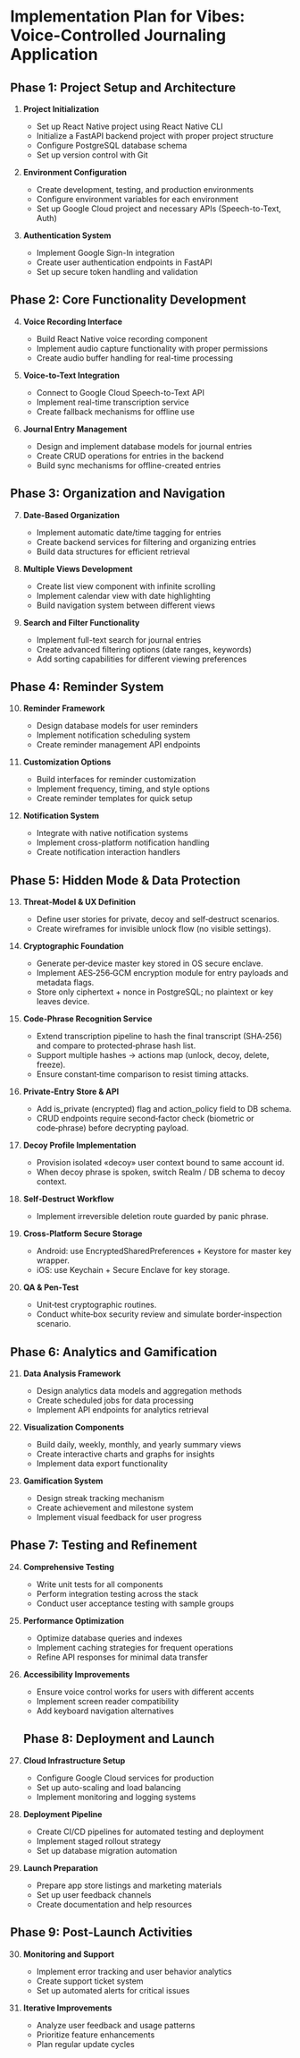 # Implementation Plan for Vibes: Voice-Controlled Journaling Application

## Phase 1: Project Setup and Architecture

1. **Project Initialization**
   - Set up React Native project using React Native CLI
   - Initialize a FastAPI backend project with proper project structure
   - Configure PostgreSQL database schema
   - Set up version control with Git

2. **Environment Configuration**
   - Create development, testing, and production environments
   - Configure environment variables for each environment
   - Set up Google Cloud project and necessary APIs (Speech-to-Text, Auth)

3. **Authentication System**
   - Implement Google Sign-In integration
   - Create user authentication endpoints in FastAPI
   - Set up secure token handling and validation

## Phase 2: Core Functionality Development

4. **Voice Recording Interface**
   - Build React Native voice recording component
   - Implement audio capture functionality with proper permissions
   - Create audio buffer handling for real-time processing

5. **Voice-to-Text Integration**
   - Connect to Google Cloud Speech-to-Text API
   - Implement real-time transcription service
   - Create fallback mechanisms for offline use

6. **Journal Entry Management**
   - Design and implement database models for journal entries
   - Create CRUD operations for entries in the backend
   - Build sync mechanisms for offline-created entries

## Phase 3: Organization and Navigation

7. **Date-Based Organization**
   - Implement automatic date/time tagging for entries
   - Create backend services for filtering and organizing entries
   - Build data structures for efficient retrieval

8. **Multiple Views Development**
   - Create list view component with infinite scrolling
   - Implement calendar view with date highlighting
   - Build navigation system between different views

9. **Search and Filter Functionality**
   - Implement full-text search for journal entries
   - Create advanced filtering options (date ranges, keywords)
   - Add sorting capabilities for different viewing preferences

## Phase 4: Reminder System

10. **Reminder Framework**
    - Design database models for user reminders
    - Implement notification scheduling system
    - Create reminder management API endpoints

11. **Customization Options**
    - Build interfaces for reminder customization
    - Implement frequency, timing, and style options
    - Create reminder templates for quick setup

12. **Notification System**
    - Integrate with native notification systems
    - Implement cross-platform notification handling
    - Create notification interaction handlers

## Phase 5: Hidden Mode & Data Protection

13. **Threat‑Model & UX Definition**
    - Define user stories for private, decoy and self‑destruct scenarios.
    - Create wireframes for invisible unlock flow (no visible settings).

14. **Cryptographic Foundation**
    - Generate per‑device master key stored in OS secure enclave.
    - Implement AES‑256‑GCM encryption module for entry payloads and metadata flags.
    - Store only ciphertext + nonce in PostgreSQL; no plaintext or key leaves device.

15. **Code‑Phrase Recognition Service**
    - Extend transcription pipeline to hash the final transcript (SHA‑256) and compare to protected‑phrase hash list.
    - Support multiple hashes → actions map (unlock, decoy, delete, freeze).
    - Ensure constant‑time comparison to resist timing attacks.

16. **Private‑Entry Store & API**
    - Add is_private (encrypted) flag and action_policy field to DB schema.
    - CRUD endpoints require second‑factor check (biometric or code‑phrase) before decrypting payload.

17. **Decoy Profile Implementation**
    - Provision isolated «decoy» user context bound to same account id.
    - When decoy phrase is spoken, switch Realm / DB schema to decoy context.

18. **Self‑Destruct Workflow**
    - Implement irreversible deletion route guarded by panic phrase.

19. **Cross‑Platform Secure Storage**
    - Android: use EncryptedSharedPreferences + Keystore for master key wrapper.
    - iOS: use Keychain + Secure Enclave for key storage.

20. **QA & Pen‑Test**
    - Unit‑test cryptographic routines.
    - Conduct white‑box security review and simulate border‑inspection scenario.

## Phase 6: Analytics and Gamification

21. **Data Analysis Framework**
    - Design analytics data models and aggregation methods
    - Create scheduled jobs for data processing
    - Implement API endpoints for analytics retrieval

22. **Visualization Components**
    - Build daily, weekly, monthly, and yearly summary views
    - Create interactive charts and graphs for insights
    - Implement data export functionality

23. **Gamification System**
    - Design streak tracking mechanism
    - Create achievement and milestone system
    - Implement visual feedback for user progress

## Phase 7: Testing and Refinement

24. **Comprehensive Testing**
    - Write unit tests for all components
    - Perform integration testing across the stack
    - Conduct user acceptance testing with sample groups

25. **Performance Optimization**
    - Optimize database queries and indexes
    - Implement caching strategies for frequent operations
    - Refine API responses for minimal data transfer

26. **Accessibility Improvements**
    - Ensure voice control works for users with different accents
    - Implement screen reader compatibility
    - Add keyboard navigation alternatives

    ## Phase 8: Deployment and Launch

27. **Cloud Infrastructure Setup**
    - Configure Google Cloud services for production
    - Set up auto-scaling and load balancing
    - Implement monitoring and logging systems

28. **Deployment Pipeline**
    - Create CI/CD pipelines for automated testing and deployment
    - Implement staged rollout strategy
    - Set up database migration automation

29. **Launch Preparation**
    - Prepare app store listings and marketing materials
    - Set up user feedback channels
    - Create documentation and help resources

## Phase 9: Post-Launch Activities

30. **Monitoring and Support**
    - Implement error tracking and user behavior analytics
    - Create support ticket system
    - Set up automated alerts for critical issues

31. **Iterative Improvements**
    - Analyze user feedback and usage patterns
    - Prioritize feature enhancements
    - Plan regular update cycles 